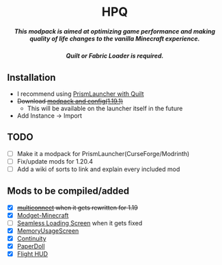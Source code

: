 <div>
  <h1 align="center">HPQ</h1>
  <h5 align="center">This modpack is aimed at optimizing game performance and making quality of life changes to the vanilla Minecraft experience.</h5>
  <h5 align="center">Quilt or Fabric Loader is required.</h5>
</div>

## Installation
- I recommend using [PrismLauncher with Quilt](https://quiltmc.org/en/install/prismlauncher/)
- ~~Download [modpack and config(1.19.1)](https://github.com/HackerPide/HPQ/archive/refs/heads/master.zip)~~
  - This will be available on the launcher itself in the future
- Add Instance -> Import 

## TODO
- [ ] Make it a modpack for PrismLauncher(CurseForge/Modrinth)
- [ ] Fix/update mods for 1.20.4
- [ ] Add a wiki of sorts to link and explain every included mod

## Mods to be compiled/added
- [x] ~~[multiconnect](https://github.com/Earthcomputer/multiconnect) when it gets rewritten for 1.19~~
- [x] [Modget-Minecraft](https://github.com/ReviversMC/modget-minecraft)
- [ ] [Seamless Loading Screen](https://github.com/Minenash/Seamless-Loading-Screen) when it gets fixed
- [x] [MemoryUsageScreen](https://github.com/MORIMORI0317/MemoryUsageScreen)
- [x] [Continuity](https://github.com/PepperCode1/Continuity)
- [x] [PaperDoll](https://github.com/tr7zw/PaperDoll)
- [x] [Flight HUD](https://github.com/frodare/FlightHud)
